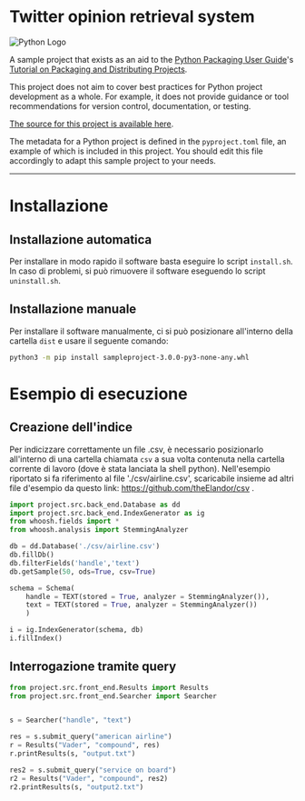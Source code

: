 # Twitter opinion retrieval system

![Python Logo](https://www.python.org/static/community_logos/python-logo.png "Sample inline image")

A sample project that exists as an aid to the [Python Packaging User
Guide][packaging guide]'s [Tutorial on Packaging and Distributing
Projects][distribution tutorial].

This project does not aim to cover best practices for Python project
development as a whole. For example, it does not provide guidance or tool
recommendations for version control, documentation, or testing.

[The source for this project is available here][src].

The metadata for a Python project is defined in the `pyproject.toml` file, 
an example of which is included in this project. You should edit this file
accordingly to adapt this sample project to your needs.

----
[packaging guide]: https://packaging.python.org
[distribution tutorial]: https://packaging.python.org/tutorials/packaging-projects/
[src]: https://github.com/pypa/sampleproject
[rst]: http://docutils.sourceforge.net/rst.html
[md]: https://tools.ietf.org/html/rfc7764#section-3.5 "CommonMark variant"
[md use]: https://packaging.python.org/specifications/core-metadata/#description-content-type-optional

# Installazione
## Installazione automatica
Per installare in modo rapido il software basta eseguire lo script `install.sh`.
In caso di problemi, si può rimuovere il software eseguendo lo script `uninstall.sh`.
## Installazione manuale
Per installare il software manualmente, ci si può posizionare all'interno della cartella `dist` e usare
il seguente comando:
```sh
python3 -m pip install sampleproject-3.0.0-py3-none-any.whl
```

# Esempio di esecuzione
## Creazione dell'indice
Per indicizzare correttamente un file .csv, è necessario posizionarlo all'interno di una cartella chiamata `csv`
a sua volta contenuta nella cartella corrente di lavoro (dove è stata lanciata la shell python).
Nell'esempio riportato si fa riferimento al file './csv/airline.csv', scaricabile insieme ad altri file
d'esempio da questo link: https://github.com/theElandor/csv .


```python 
import project.src.back_end.Database as dd
import project.src.back_end.IndexGenerator as ig
from whoosh.fields import *
from whoosh.analysis import StemmingAnalyzer

db = dd.Database('./csv/airline.csv')
db.fillDb()
db.filterFields('handle','text')
db.getSample(50, ods=True, csv=True)

schema = Schema(
    handle = TEXT(stored = True, analyzer = StemmingAnalyzer()),
    text = TEXT(stored = True, analyzer = StemmingAnalyzer())
    )

i = ig.IndexGenerator(schema, db)
i.fillIndex()
```
## Interrogazione tramite query

```python
from project.src.front_end.Results import Results
from project.src.front_end.Searcher import Searcher


s = Searcher("handle", "text")

res = s.submit_query("american airline")
r = Results("Vader", "compound", res)
r.printResults(s, "output.txt") 

res2 = s.submit_query("service on board")
r2 = Results("Vader", "compound", res2)
r2.printResults(s, "output2.txt")
```